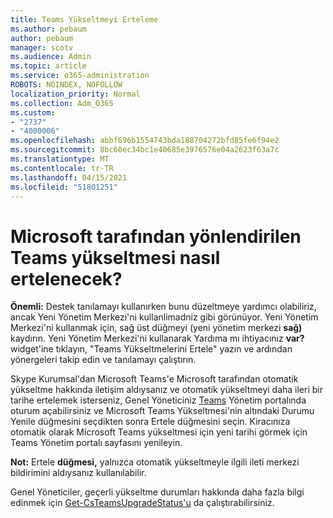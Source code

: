 ```yaml
---
title: Teams Yükseltmeyi Erteleme
ms.author: pebaum
author: pebaum
manager: scotv
ms.audience: Admin
ms.topic: article
ms.service: o365-administration
ROBOTS: NOINDEX, NOFOLLOW
localization_priority: Normal
ms.collection: Adm_O365
ms.custom:
- "2737"
- "4000006"
ms.openlocfilehash: abbf696b1554743bda188704272bfd85fe6f94e2
ms.sourcegitcommit: 8bc60ec34bc1e40685e3976576e04a2623f63a7c
ms.translationtype: MT
ms.contentlocale: tr-TR
ms.lasthandoff: 04/15/2021
ms.locfileid: "51801251"
---
```

# <a name="how-to-postpone-the-microsoft-driven-teams-upgrade"></a>Microsoft tarafından yönlendirilen Teams yükseltmesi nasıl ertelenecek?

**Önemli:** Destek tanılamayı kullanırken bunu düzeltmeye yardımcı olabiliriz, ancak Yeni Yönetim Merkezi'ni kullanlimadniz gibi görünüyor. Yeni Yönetim Merkezi'ni kullanmak için, sağ üst düğmeyi (yeni yönetim merkezi **sağ)** kaydırın. Yeni Yönetim Merkezi'ni kullanarak Yardıma mı ihtiyacınız **var?** widget'ine tıklayın, "Teams Yükseltmelerini Ertele" yazın ve ardından yönergeleri takip edin ve tanılamayı çalıştırın.

Skype Kurumsal'dan Microsoft Teams'e Microsoft tarafından otomatik yükseltme hakkında iletişim aldıysanız ve otomatik yükseltmeyi daha ileri bir tarihe ertelemek isterseniz, Genel  Yöneticiniz [Teams](https://admin.teams.microsoft.com/dashboard) Yönetim portalında  oturum açabilirsiniz ve Microsoft Teams Yükseltmesi'nin altındaki Durumu Yenile düğmesini seçdikten sonra Ertele düğmesini seçin. Kiracınıza otomatik olarak Microsoft Teams yükseltmesi için yeni tarihi görmek için Teams Yönetim portalı sayfasını yenileyin.

**Not:** Ertele **düğmesi,** yalnızca otomatik yükseltmeyle ilgili ileti merkezi bildirimini aldıysanız kullanılabilir. 

Genel Yöneticiler, geçerli yükseltme durumları hakkında daha fazla bilgi edinmek için [Get-CsTeamsUpgradeStatus'u](https://docs.microsoft.com/powershell/module/skype/get-csteamsupgradestatus?view=skype-ps) da çalıştırabilirsiniz.
